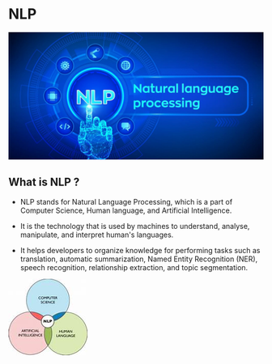 # NLP

![NLP](/images/logo.jpg)

## What is NLP ?

* NLP stands for Natural Language Processing, which is a part of Computer Science, Human language, and Artificial Intelligence. 

* It is the technology that is used by machines to understand, analyse, manipulate, and interpret human's languages. 

* It helps developers to organize knowledge for performing tasks such as translation, automatic summarization, Named Entity Recognition (NER), speech recognition, relationship extraction, and topic segmentation.

![NLP](/images/NLP.jpeg)

